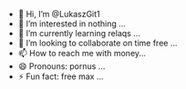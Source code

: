 - 👋 Hi, I’m @LukaszGit1
- 👀 I’m interested in nothing ...
- 🌱 I’m currently learning relaqs ...
- 💞️ I’m looking to collaborate on time free ...
- 📫 How to reach me with money...
- 😄 Pronouns: pornus ...
- ⚡ Fun fact: free max ...

<!---
LukaszGit1/LukaszGit1 is a ✨ special ✨ repository because its `README.md` (this file) appears on your GitHub profile.
You can click the Preview link to take a look at your changes.
--->
